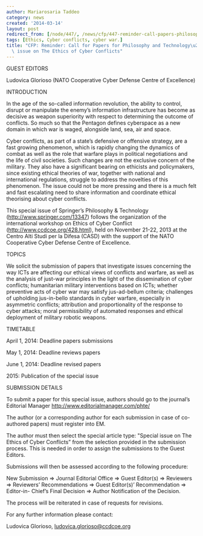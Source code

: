 ```yaml
---
author: Mariarosaria Taddeo
category: news
created: '2014-03-14'
layout: post
redirect_from: [/node/447/, /news/cfp/447-reminder-call-papers-philosophy-and-technologys-special-issue-ethics-cyber-conflicts/]
tags: [Ethics, Cyber conflicts, cyber war.]
title: "CFP: Reminder: Call for Papers for Philosophy and Technology\u2019s special\
  \ issue on The Ethics of Cyber Conflicts"
---
```

GUEST EDITORS

Ludovica Glorioso (NATO Cooperative Cyber Defense Centre of Excellence)



INTRODUCTION

In the age of the so-called information revolution, the ability to control,
disrupt or manipulate the enemy’s information infrastructure has become as
decisive as weapon superiority with respect to determining the outcome of
conflicts. So much so that the Pentagon defines cyberspace as a new domain in
which war is waged, alongside land, sea, air and space.

Cyber conflicts, as part of a state’s defensive or offensive strategy, are a
fast growing phenomenon, which is rapidly changing the dynamics of combat as
well as the role that warfare plays in political negotiations and the life of
civil societies. Such changes are not the exclusive concern of the military.
They also have a significant bearing on ethicists and policymakers, since
existing ethical theories of war, together with national and international
regulations, struggle to address the novelties of this phenomenon. The issue
could not be more pressing and there is a much felt and fast escalating need
to share information and coordinate ethical theorising about cyber conflicts.

This special issue of Springer’s Philosophy & Technology
(<http://www.springer.com/13347>) follows the organization of the
international workshop on Ethics of Cyber Conflict
(<http://www.ccdcoe.org/428.html>), held on November 21-22, 2013 at the Centro
Alti Studi per la Difesa (CASD) with the support of the NATO Cooperative Cyber
Defense Centre of Excellence.



TOPICS

We solicit the submission of papers that investigate issues concerning the way
ICTs are affecting our ethical views of conflicts and warfare, as well as the
analysis of just-war principles in the light of the dissemination of cyber
conflicts; humanitarian military interventions based on ICTs; whether
preventive acts of cyber war may satisfy jus-ad-bellum criteria; challenges of
upholding jus-in-bello standards in cyber warfare, especially in asymmetric
conflicts; attribution and proportionality of the response to cyber attacks;
moral permissibility of automated responses and ethical deployment of military
robotic weapons.



TIMETABLE

April 1, 2014: Deadline papers submissions

May 1, 2014: Deadline reviews papers

June 1, 2014: Deadline revised papers

2015: Publication of the special issue



SUBMISSION DETAILS

To submit a paper for this special issue, authors should go to the journal’s
Editorial Manager <http://www.editorialmanager.com/phte/>

The author (or a corresponding author for each submission in case of co-
authored papers) must register into EM.

The author must then select the special article type: "Special issue on The
Ethics of Cyber Conflicts” from the selection provided in the submission
process. This is needed in order to assign the submissions to the Guest
Editors.

Submissions will then be assessed according to the following procedure:

New Submission => Journal Editorial Office => Guest Editor(s) => Reviewers =>
Reviewers’ Recommendations => Guest Editor(s)’ Recommendation => Editor-in-
Chief’s Final Decision => Author Notification of the Decision.

The process will be reiterated in case of requests for revisions.



For any further information please contact:

Ludovica Glorioso,
[ludovica.glorioso@ccdcoe.org](mailto:ludovica.glorioso@ccdcoe.org)

